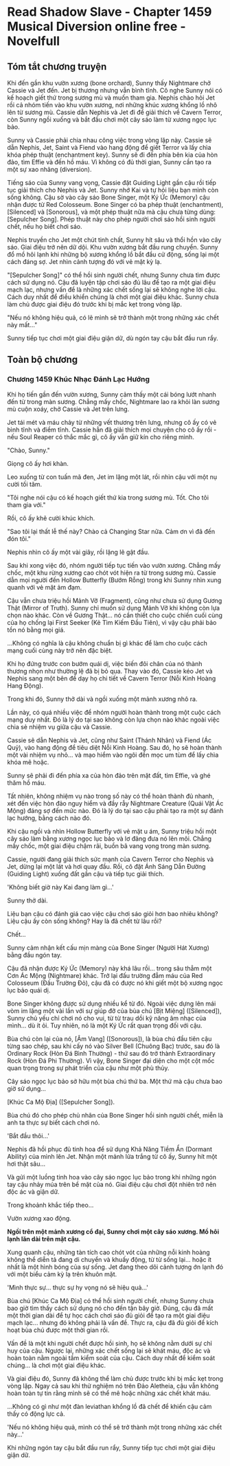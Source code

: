 # Read Shadow Slave - Chapter 1459 Musical Diversion online free - Novelfull

## Tóm tắt chương truyện

Khi đến gần khu vườn xương (bone orchard), Sunny thấy Nightmare chở Cassie và Jet đến. Jet bị thương nhưng vẫn bình tĩnh. Cô nghe Sunny nói có kế hoạch giết thứ trong sương mù và muốn tham gia. Nephis chào hỏi Jet rồi cả nhóm tiến vào khu vườn xương, nơi những khúc xương khổng lồ nhô lên từ sương mù. Cassie dẫn Nephis và Jet đi để giải thích về Cavern Terror, còn Sunny ngồi xuống và bắt đầu chơi một cây sáo làm từ xương ngọc lục bảo.

Sunny và Cassie phải chia nhau công việc trong vòng lặp này. Cassie sẽ dẫn Nephis, Jet, Saint và Fiend vào hang động để giết Terror và lấy chìa khóa phép thuật (enchantment key). Sunny sẽ đi đến phía bên kia của hòn đảo, tìm Effie và đến hồ máu. Vì không có đủ thời gian, Sunny cần tạo ra một sự xao nhãng (diversion).

Tiếng sáo của Sunny vang vọng, Cassie đặt Guiding Light gần cậu rồi tiếp tục giải thích cho Nephis và Jet. Sunny nhớ Kai và tự hỏi liệu bạn mình còn sống không. Cậu sờ vào cây sáo Bone Singer, một Ký Ức (Memory) cậu nhận được từ Red Colosseum. Bone Singer có ba phép thuật (enchantment), [Silenced] và [Sonorous], và một phép thuật nữa mà cậu chưa từng dùng: [Sepulcher Song]. Phép thuật này cho phép người chơi sáo hồi sinh người chết, nếu họ biết chơi sáo.

Nephis truyền cho Jet một chút tinh chất, Sunny hít sâu và thổi hồn vào cây sáo. Giai điệu trở nên dữ dội. Khu vườn xương bắt đầu rung chuyển. Sunny đổ mồ hôi lạnh khi những bộ xương khổng lồ bắt đầu cử động, sống lại một cách đáng sợ. Jet nhìn cảnh tượng đó với vẻ mặt kỳ lạ.

"[Sepulcher Song]" có thể hồi sinh người chết, nhưng Sunny chưa tìm được cách sử dụng nó. Cậu đã luyện tập chơi sáo đủ lâu để tạo ra một giai điệu mạch lạc, nhưng vấn đề là những xác chết sống lại sẽ không nghe lời cậu. Cách duy nhất để điều khiển chúng là chơi một giai điệu khác. Sunny chưa làm chủ được giai điệu đó trước khi bị mắc kẹt trong vòng lặp.

"Nếu nó không hiệu quả, có lẽ mình sẽ trở thành một trong những xác chết này mất..."

Sunny tiếp tục chơi một giai điệu giận dữ, dù ngón tay cậu bắt đầu run rẩy.

## Toàn bộ chương

### Chương 1459 Khúc Nhạc Đánh Lạc Hướng

Khi họ tiến gần đến vườn xương, Sunny cảm thấy một cái bóng lướt nhanh đến từ trong màn sương. Chẳng mấy chốc, Nightmare lao ra khỏi làn sương mù cuộn xoáy, chở Cassie và Jet trên lưng.

Jet tái mét và máu chảy từ những vết thương trên lưng, nhưng cô ấy có vẻ bình tĩnh và điềm tĩnh. Cassie hẳn đã giải thích mọi chuyện cho cô ấy rồi - nếu Soul Reaper có thắc mắc gì, cô ấy vẫn giữ kín cho riêng mình.

"Chào, Sunny."

Giọng cô ấy hơi khàn.

Leo xuống từ con tuấn mã đen, Jet im lặng một lát, rồi nhìn cậu với một nụ cười tối tăm.

"Tôi nghe nói cậu có kế hoạch giết thứ kia trong sương mù. Tốt. Cho tôi tham gia với."

Rồi, cô ấy khẽ cười khúc khích.

"Sao tôi lại thất lễ thế này? Chào cả Changing Star nữa. Cảm ơn vì đã đến đón tôi."

Nephis nhìn cô ấy một vài giây, rồi lặng lẽ gật đầu.

Sau khi xong việc đó, nhóm người tiếp tục tiến vào vườn xương. Chẳng mấy chốc, một khu rừng xương cao chót vót hiện ra từ trong sương mù. Cassie dẫn mọi người đến Hollow Butterfly (Bướm Rỗng) trong khi Sunny nhìn xung quanh với vẻ mặt ảm đạm.

Cậu vẫn chưa triệu hồi Mảnh Vỡ (Fragment), cũng như chưa sử dụng Gương Thật (Mirror of Truth). Sunny chỉ muốn sử dụng Mảnh Vỡ khi không còn lựa chọn nào khác. Còn về Gương Thật... nó cần thiết cho cuộc chiến cuối cùng của họ chống lại First Seeker (Kẻ Tìm Kiếm Đầu Tiên), vì vậy cậu phải bảo tồn nó bằng mọi giá.

...Không có nghĩa là cậu không chuẩn bị gì khác để làm cho cuộc cách mạng cuối cùng này trở nên đặc biệt.

Khi họ đứng trước con bướm quái dị, việc biến đôi chân của nó thành thương nhọn như thường lệ đã bị bỏ qua. Thay vào đó, Cassie kéo Jet và Nephis sang một bên để dạy họ chi tiết về Cavern Terror (Nỗi Kinh Hoàng Hang Động).

Trong khi đó, Sunny thở dài và ngồi xuống một mảnh xương nhô ra.

Lần này, có quá nhiều việc để nhóm người hoàn thành trong một cuộc cách mạng duy nhất. Đó là lý do tại sao không còn lựa chọn nào khác ngoài việc chia sẻ nhiệm vụ giữa cậu và Cassie.

Cassie sẽ dẫn Nephis và Jet, cũng như Saint (Thánh Nhân) và Fiend (Ác Quỷ), vào hang động để tiêu diệt Nỗi Kinh Hoàng. Sau đó, họ sẽ hoàn thành một vài nhiệm vụ nhỏ... và mạo hiểm vào ngôi đền mọc um tùm để lấy chìa khóa mê hoặc.

Sunny sẽ phải đi đến phía xa của hòn đảo trên mặt đất, tìm Effie, và ghé thăm hồ máu.

Tất nhiên, không nhiệm vụ nào trong số này có thể hoàn thành đủ nhanh, xét đến việc hòn đảo nguy hiểm và đầy rẫy Nightmare Creature (Quái Vật Ác Mộng) đáng sợ đến mức nào. Đó là lý do tại sao cậu phải tạo ra một sự đánh lạc hướng, bằng cách nào đó.

Khi cậu ngồi và nhìn Hollow Butterfly với vẻ mặt u ám, Sunny triệu hồi một cây sáo làm bằng xương ngọc lục bảo và lơ đãng đưa nó lên môi. Chẳng mấy chốc, một giai điệu chậm rãi, buồn bã vang vọng trong màn sương.

Cassie, người đang giải thích sức mạnh của Cavern Terror cho Nephis và Jet, dừng lại một lát và hơi quay đầu. Rồi, cô đặt Ánh Sáng Dẫn Đường (Guiding Light) xuống đất gần cậu và tiếp tục giải thích.

'Không biết giờ này Kai đang làm gì...'

Sunny thở dài.

Liệu bạn cậu có đánh giá cao việc cậu chơi sáo giỏi hơn bao nhiêu không? Liệu cậu ấy còn sống không? Hay là đã chết từ lâu rồi?

Chết...

Sunny cảm nhận kết cấu mịn màng của Bone Singer (Người Hát Xương) bằng đầu ngón tay.

Cậu đã nhận được Ký Ức (Memory) này khá lâu rồi... trong sâu thẳm một Cơn Ác Mộng (Nightmare) khác. Trở lại đấu trường đẫm máu của Red Colosseum (Đấu Trường Đỏ), cậu đã có được nó khi giết một bộ xương ngọc lục bảo quái dị.

Bone Singer không được sử dụng nhiều kể từ đó. Ngoài việc dựng lên mái vòm im lặng một vài lần với sự giúp đỡ của bùa chú [Bịt Miệng] ([Silenced]), Sunny chủ yếu chỉ chơi nó cho vui, từ từ trau dồi kỹ năng âm nhạc của mình... dù ít ỏi. Tuy nhiên, nó là một Ký Ức rất quan trọng đối với cậu.

Bùa chú còn lại của nó, [Âm Vang] ([Sonorous]), là bùa chú đầu tiên cậu từng sao chép, sau khi cấy nó vào Silver Bell (Chuông Bạc) trước, sau đó là Ordinary Rock (Hòn Đá Bình Thường) - thứ sau đó trở thành Extraordinary Rock (Hòn Đá Phi Thường). Vì vậy, Bone Singer đại diện cho một cột mốc quan trọng trong sự phát triển của cậu như một phù thủy.

Cây sáo ngọc lục bảo sở hữu một bùa chú thứ ba. Một thứ mà cậu chưa bao giờ sử dụng...

[Khúc Ca Mộ Địa] ([Sepulcher Song]).

Bùa chú đó cho phép chủ nhân của Bone Singer hồi sinh người chết, miễn là anh ta thực sự biết cách chơi nó.

'Bắt đầu thôi...'

Nephis đã hồi phục đủ tinh hoa để sử dụng Khả Năng Tiềm Ẩn (Dormant Ability) của mình lên Jet. Nhận một mảnh lửa trắng từ cô ấy, Sunny hít một hơi thật sâu...

Và gửi một luồng tinh hoa vào cây sáo ngọc lục bảo trong khi những ngón tay cậu nhảy múa trên bề mặt của nó. Giai điệu cậu chơi đột nhiên trở nên độc ác và giận dữ.

Trong khoảnh khắc tiếp theo...

Vườn xương xao động.

**Ngồi trên một mảnh xương cổ đại, Sunny chơi một cây sáo xương. Mồ hôi lạnh lăn dài trên mặt cậu.**

Xung quanh cậu, những tàn tích cao chót vót của những nỗi kinh hoàng không thể diễn tả đang di chuyển và khuấy động, từ từ sống lại... hoặc ít nhất là một hình bóng của sự sống. Jet đang theo dõi cảnh tượng ớn lạnh đó với một biểu cảm kỳ lạ trên khuôn mặt.

'Mình thực sự... thực sự hy vọng nó sẽ hiệu quả...'

Bùa chú [Khúc Ca Mộ Địa] có thể hồi sinh người chết, nhưng Sunny chưa bao giờ tìm thấy cách sử dụng nó cho đến tận bây giờ. Đúng, cậu đã mất một thời gian dài để tự học cách chơi sáo đủ giỏi để tạo ra một giai điệu mạch lạc... nhưng đó không phải là vấn đề. Thực ra, cậu đã đủ giỏi để kích hoạt bùa chú được một thời gian rồi.

Vấn đề là một khi người chết được hồi sinh, họ sẽ không nằm dưới sự chỉ huy của cậu. Ngược lại, những xác chết sống lại sẽ khát máu, độc ác và hoàn toàn nằm ngoài tầm kiểm soát của cậu. Cách duy nhất để kiểm soát chúng... là chơi một giai điệu khác.

Và giai điệu đó, Sunny đã không thể làm chủ được trước khi bị mắc kẹt trong vòng lặp. Ngay cả sau khi thử nghiệm nó trên Đảo Aletheia, cậu vẫn không hoàn toàn tự tin rằng mình sẽ có thể mê hoặc những xác chết khát máu.

...Không có gì như một đàn leviathan khổng lồ đã chết để khiến cậu cảm thấy có động lực cả.

'Nếu nó không hiệu quả, mình có thể sẽ trở thành một trong những xác chết này...'

Khi những ngón tay cậu bắt đầu run rẩy, Sunny tiếp tục chơi một giai điệu giận dữ.